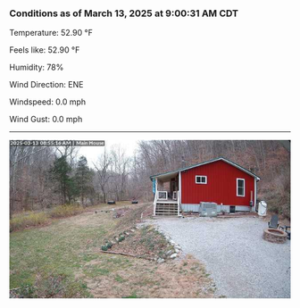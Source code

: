 ### Conditions as of March 13, 2025 at 9:00:31 AM CDT 

Temperature: 52.90 &deg;F

Feels like: 52.90 &deg;F

Humidity: 78%

Wind Direction: ENE

Windspeed: 0.0 mph

Wind Gust: 0.0 mph

---

<img src="./images/latest.jpeg"/>

